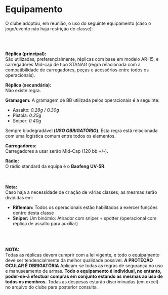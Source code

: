 # Equipamento

O clube adoptou, em reunião, o uso do seguinte equipamento (caso o jogo/evento não haja restrição de classe):


<br><br>

**Réplica (principal):**<br>
São utilizadas, preferencialmente, réplicas com base em modelo AR-15, e carregadores Mid-cap de tipo STANAG (regra relacionada com a compatibilidade de carregadores, peças e acessórios entre todos os operacionais).

**Réplica (secundária):**<br>
Não existe regra.

**Gramagem:** A gramagem de BB utilizada pelos operacionais é a seguinte:
- Assalto: _0.28g / 0.30g_
- Pistola: _0.25g_
- Sniper: _0.40g_

Sempre biodegradável **(_USO OBRIGATÓRIO_)**. Esta regra está relacionada com uma logística comum entre todos os elementos.

**Carregadores:**<br>
Carregadores a usar serão Mid-Cap (120 bb +/-).

**Rádio:**<br>
O rádio standard da equipa é o **Baofeng UV-5R**.



<br><br>
**Nota:**<br>
Caso haja a necessidade de criação de várias classes, as mesmas serão divididas em:

* **Rifleman:** Todos os operacionais estão habilitados a exercer funções dentro desta classe
* **Sniper:** Um binómio: Atirador com sniper + spotter (operacional com réplica de assalto para auxiliar)


<br><br><br>
**NOTA:**<br>
Todas as réplicas devem cumprir com a lei vigente, e todo o equipamento deve ser tendencialmente da melhor qualidade possível. **A PROTEÇÃO OCULAR É OBRIGATÓRIA** Aplicam-se todas as regras de segurança no uso e manuseamento de armas.
**Todo o equipamento é individual, no entanto, poder-se-á efectuar compras em conjunto estando as mesmas ao uso de todos os membros.** Todas as despesas estarão discriminadas (em excel) no arquivo do clube para posterior consulta.